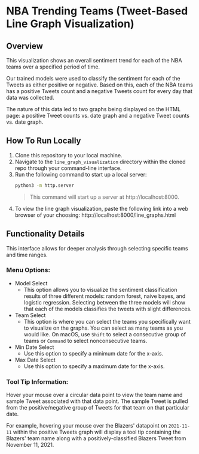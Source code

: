 # NBA Trending Teams (Tweet-Based Line Graph Visualization)

## Overview
This visualization shows an overall sentiment trend for each of the NBA teams over a specified period of time.

Our trained models were used to classify the sentiment for each of the Tweets as either positive or negative. Based on this, each of the NBA teams has a positive Tweets count and a negative Tweets count for every day that data was collected.

The nature of this data led to two graphs being displayed on the HTML page: a positive Tweet counts vs. date graph and a negative Tweet counts vs. date graph.

## How To Run Locally
1. Clone this repository to your local machine.
2. Navigate to the `line_graph_visualization` directory within the cloned repo through your command-line interface.
3. Run the following command to start up a local server:
    ```bash
    python3 -m http.server
    ```
    > This command will start up a server at http://localhost:8000. 
4. To view the line graph visualization, paste the following link into a web browser of your choosing: http://localhost:8000/line_graphs.html

## Functionality Details
This interface allows for deeper analysis through selecting specific teams and time ranges.

### Menu Options:
- Model Select
  - This option allows you to visualize the sentiment classification results of three different models: random forest, naive bayes, and logistic regression. Selecting between the three models will show that each of the models classifies the tweets with slight differences.
- Team Select
  - This option is where you can select the teams you specifically want to visualize on the graphs. You can select as many teams as you would like. On macOS, use `Shift` to select a consecutive group of teams or `Command` to select nonconsecutive teams.
- Min Date Select
  - Use this option to specify a minimum date for the x-axis.
- Max Date Select
  - Use this option to specify a maximum date for the x-axis.
  
### Tool Tip Information:
Hover your mouse over a circular data point to view the team name and sample Tweet associated with that data point. The sample Tweet is pulled from the positive/negative group of Tweets for that team on that particular date.

For example, hovering your mouse over the Blazers' datapoint on `2021-11-11` within the positive Tweets graph will display a tool tip containing the Blazers' team name along with a positively-classified Blazers Tweet from November 11, 2021. 
